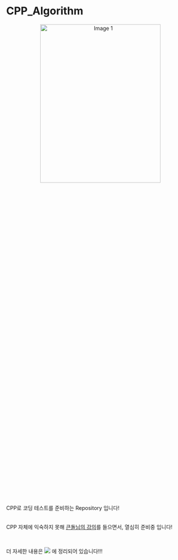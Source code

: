 # CPP_Algorithm
<div align="center">
  <img src="https://github.com/taemin-steve/CPP_Algorithm/assets/75752289/8e6c385b-3fd1-49c2-980c-b5c8bea9c180" alt="Image 1" width="80%" height="33%">
</div>
CPP로 코딩 테스트를 준비하는 Repository 입니다! 

<br />
<br />


CPP 자체에 익숙하지 못해 [큰돌님의 강의](https://www.inflearn.com/course/10%EC%A3%BC%EC%99%84%EC%84%B1-%EC%BD%94%EB%94%A9%ED%85%8C%EC%8A%A4%ED%8A%B8-%ED%81%B0%EB%8F%8C)를 들으면서, 열심히 준비중 입니다!

<br />

더 자세한 내용은 <a href="https://velog.io/@taemin-steve/series" target="_blank"><img src="https://img.shields.io/badge/Velog-white?style=flat&logo=velog&logoColor=#20C997"/></a> 에 정리되어 있습니다!!!
